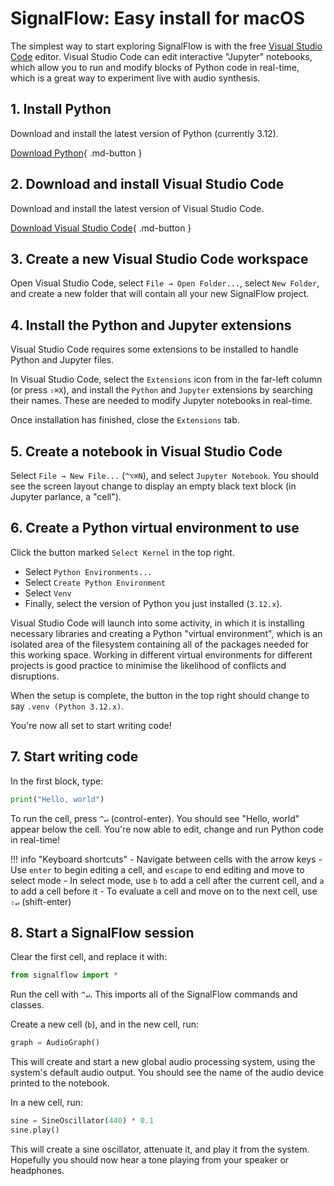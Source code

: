 # SignalFlow: Easy install for macOS

The simplest way to start exploring SignalFlow is with the free [Visual Studio Code](https://code.visualstudio.com/) editor. Visual Studio Code can edit interactive "Jupyter" notebooks, which allow you to run and modify blocks of Python code in real-time, which is a great way to experiment live with audio synthesis.

## 1. Install Python

Download and install the latest version of Python (currently 3.12).

[Download Python](https://www.python.org/downloads/){ .md-button }

## 2. Download and install Visual Studio Code

Download and install the latest version of Visual Studio Code.

[Download Visual Studio Code](https://code.visualstudio.com/Download){ .md-button }

## 3. Create a new Visual Studio Code workspace

Open Visual Studio Code, select `File → Open Folder...`, select `New Folder`, and create a new folder that will contain all your new SignalFlow project.

## 4. Install the Python and Jupyter extensions

Visual Studio Code requires some extensions to be installed to handle Python and Jupyter files.

In Visual Studio Code, select the `Extensions` icon from in the far-left column (or press `⇧⌘X`), and install the `Python` and `Jupyter` extensions by searching their names. These are needed to modify Jupyter notebooks in real-time.

Once installation has finished, close the `Extensions` tab.

## 5. Create a notebook in Visual Studio Code

Select `File → New File...` (`^⌥⌘N`), and select `Jupyter Notebook`. You should see the screen layout change to display an empty black text block (in Jupyter parlance, a "cell"). 

## 6. Create a Python virtual environment to use

Click the button marked `Select Kernel` in the top right. 

 - Select `Python Environments...`
 - Select `Create Python Environment`
 - Select `Venv`
 - Finally, select the version of Python you just installed (`3.12.x`).

Visual Studio Code will launch into some activity, in which it is installing necessary libraries and creating a Python "virtual environment", which is an isolated area of the filesystem containing all of the packages needed for this working space. Working in different virtual environments for different projects is good practice to minimise the likelihood of conflicts and disruptions.

When the setup is complete, the button in the top right should change to say `.venv (Python 3.12.x)`.

You're now all set to start writing code!

## 7. Start writing code

In the first block, type:

```python
print("Hello, world")
```

To run the cell, press `^↵` (control-enter). You should see "Hello, world" appear below the cell. You're now able to edit, change and run Python code in real-time!

!!! info "Keyboard shortcuts"
    - Navigate between cells with the arrow keys
    - Use `enter` to begin editing a cell, and `escape` to end editing and move to select mode
    - In select mode, use `b` to add a cell after the current cell, and `a` to add a cell before it 
    - To evaluate a cell and move on to the next cell, use `⇧↵` (shift-enter)

## 8. Start a SignalFlow session

Clear the first cell, and replace it with:

```python
from signalflow import *
```

Run the cell with `^↵`. This imports all of the SignalFlow commands and classes.

Create a new cell (`b`), and in the new cell, run:

```python
graph = AudioGraph()
```

This will create and start a new global audio processing system, using the system's default audio output. You should see the name of the audio device printed to the notebook.

In a new cell, run:

```python
sine = SineOscillator(440) * 0.1
sine.play()
```

This will create a sine oscillator, attenuate it, and play it from the system. Hopefully you should now hear a tone playing from your speaker or headphones.